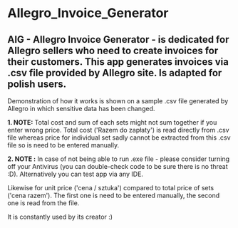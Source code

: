 # Allegro_Invoice_Generator

## AIG - Allegro Invoice Generator - is dedicated for Allegro sellers who need to create invoices for their customers.  This app generates invoices via .csv file provided by Allegro site. Is adapted for polish users. 

Demonstration of how it works is shown on a sample .csv file generated by Allegro in which sensitive data has been changed. 

**1. NOTE:** Total cost and sum of each sets might not sum together if you enter wrong price. Total cost ('Razem do zapłaty') is read directly from .csv file whereas price for individual set sadly cannot be extracted from this .csv file so is need to be entered manually. 

**2. NOTE :**  In case of not being able to run .exe file - please consider turning off your Antivirus (you can double-check code to be sure there is no threat :D). Alternatively you can test app via any IDE. 

Likewise for unit price ('cena / sztuka') compared to total price of sets ('cena razem'). The first one is need to be entered manually, the second one is read from the file.

It is constantly used by its creator :)
